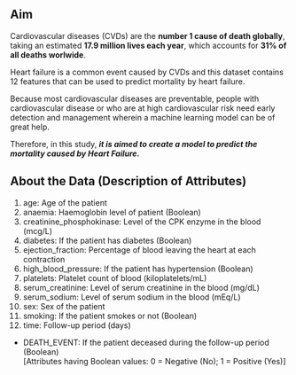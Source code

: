 ## Aim

Cardiovascular diseases (CVDs) are the **number 1 cause of death globally**, taking an estimated **17.9 million lives each year**, which accounts for **31% of all deaths worlwide**.  
  
Heart failure is a common event caused by CVDs and this dataset contains 12 features that can be used to predict mortality by heart failure. 
  
Because most cardiovascular diseases are preventable, people with cardiovascular disease or who are at high cardiovascular risk need early detection and management wherein a machine learning model can be of great help.  
  
Therefore, in this study, ***it is aimed to create a model to predict the mortality caused by Heart Failure.***

## About the Data (Description of Attributes)
1. age: Age of the patient
2. anaemia: Haemoglobin level of patient (Boolean)
3. creatinine_phosphokinase: Level of the CPK enzyme in the blood (mcg/L)
4. diabetes: If the patient has diabetes (Boolean)
5. ejection_fraction: Percentage of blood leaving the heart at each contraction
6. high_blood_pressure: If the patient has hypertension (Boolean)
7. platelets: Platelet count of blood (kiloplatelets/mL)
8. serum_creatinine: Level of serum creatinine in the blood (mg/dL)
9. serum_sodium: Level of serum sodium in the blood (mEq/L)
10. sex: Sex of the patient
11. smoking: If the patient smokes or not (Boolean)
12. time: Follow-up period (days)
- DEATH_EVENT: If the patient deceased during the follow-up period (Boolean)  
[Attributes having Boolean values: 0 = Negative (No); 1 = Positive (Yes)]
